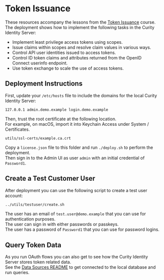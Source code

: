# Token Issuance

These resources accompany the lessons from the [Token Issuance](https://curity.io/training/token-issuance) course.\
The deployment shows how to implement the following tasks in the Curity Identity Server:

- Implement least privilege access tokens using scopes.
- Issue claims within scopes and resolve claim values in various ways.
- Control API user identities issued to access tokens.
- Control ID token claims and attributes returned from the OpenID Connect userinfo endpoint.
- Use token exchange to scale the use of access tokens.

## Deployment Instructions

First, update your `/etc/hosts` file to include the domains for the local Curity Identity Server:

```text
127.0.0.1 admin.demo.example login.demo.example
```

Then, trust the root certificate at the following location.\
For example, on macOS, import it into Keychain Access under System / Certificates.

```text
utils/ssl-certs/example.ca.crt
```

Copy a `license.json` file to this folder and run `./deploy.sh` to perform the deployment.\
Then sign in to the Admin UI as user `admin` with an initial credential of `Password1`.

## Create a Test Customer User

After deployment you can use the following script to create a test user account:

```bash
../utils/testuser/create.sh
```

The user has an email of `test.user@demo.example` that you can use for authentication purposes.\
The user can sign in with either passwords or passkeys.\
The user has a password of `Password1` that you can use for password logins.

## Query Token Data

As you run OAuth flows you can also get to see how the Curity Identity Server stores token related data.\
See the [Data Sources README](../2-data-sources/README.md) to get connected to the local database and run queries.

